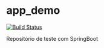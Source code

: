 # app_demo

[![Build Status](https://www.travis-ci.org/dlv/AppDemo.svg?branch=master)](https://www.travis-ci.org/dlv/AppDemo)

Repositório de teste com SpringBoot
